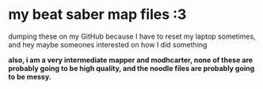 # my beat saber map files :3
dumping these on my GitHub because I have to reset my laptop sometimes, and hey maybe someones interested on how I did something


**also, i am a very intermediate mapper and modhcarter, none of these are probably going to be high quality, and the noodle files are probably going to be messy.**
